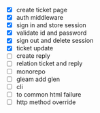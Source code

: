 - [x] create ticket page
- [x] auth middleware
- [x] sign in and store session
- [x] validate id and password
- [x] sign out and delete session
- [x] ticket update
- [ ] create reply
- [ ] relation ticket and reply
- [ ] monorepo
- [ ] gleam add glen
- [ ] cli
- [ ] to common html failure
- [ ] http method override
